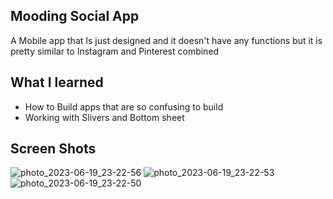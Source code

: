 ## Mooding Social App
A Mobile app that Is just designed and it doesn't have any functions but it is pretty similar to Instagram and Pinterest combined

## What I learned
* How to Build apps that are so confusing to build
* Working with Slivers and Bottom sheet

## Screen Shots

![photo_2023-06-19_23-22-56](https://github.com/Arshxm/mooding-social-app/assets/76660001/b2f75573-db42-4e21-8b5b-2524106935d3)
![photo_2023-06-19_23-22-53](https://github.com/Arshxm/mooding-social-app/assets/76660001/efafa4f2-cf85-46d2-a905-4f83e9ac0087)
![photo_2023-06-19_23-22-50](https://github.com/Arshxm/mooding-social-app/assets/76660001/0c11adbf-47a1-47f4-86e9-ec7cc56c0244)
